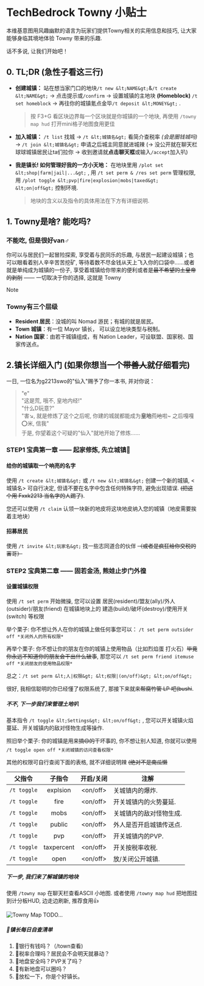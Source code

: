 # TechBedrock Towny 小贴士

本维基意图用风趣幽默的语言为玩家们提供Towny相关的实用信息和技巧, 让大家能够身临其境地体验 Towny 带来的乐趣.

话不多说, 让我们开始吧！

## 0. TL;DR \(急性子看这三行\)

- **创建城镇：** 站在想当家门口的地块`/t new &lt;NAME&gt;`&`/t create &lt;NAME&gt;` →  点击提示或`/confirm` → 设置城镇的主地块 **(Homeblock)** `/t set homeblock` →  再往你的城镇氪点金毕`/t deposit &lt;MONEY&gt;` .

    > 按 F3+G 看区块边界每一个区块就是你城镇的一个地块, 再使用 `/towny map hud` 打开mini格子地图食用更佳

- **加入城镇：** `/t list` 找城 → `/t &lt;城镇名&gt;` 看简介查税率 *\(会是圈钱城吗\)*  →  `/t join &lt;城镇名&gt;` 申请之后城主同意就进城辣 \(→ 没公开就在聊天栏球球城镇居民让ta们拉你 → 收到邀请就**点击聊天框**或输入`/accept`加入叭\)

- **我是镇长! 如何管理好我的一方小天地：** 在地块里用 `/plot set &lt;shop|farm|jail|...&gt;` , 用 `/t set perm & /res set perm` 管理权限, 用 `/plot toggle &lt;pvp|fire|explosion|mobs|taxed&gt; &lt;on|off&gt;` 控制环境.

    > 地块的含义以及指令的具体用法在下方有详细说明.

## 1. Towny是啥? 能吃吗?

### 不能吃, 但是很好van♂

你可以与居民们一起冒险探索, 享受着与民同乐的乐趣, 与居民一起建设城镇；也可以眼看着别人辛辛苦苦挖矿, 等待着数不尽金钱从天上飞入你的口袋中……或者就是单纯成为城镇的一份子, 享受着城镇给你带来的便利或者是~~最不希望的土皇帝的剥削~~ —— 一切取决于你的选择, 这就是 Towny

> [!note]
>
> ### Towny有三个层级
>
> - **Resident 居民**：没城的叫 Nomad 游民；有城的就是居民。
> - **Town 城镇**：有一位 Mayor 镇长， 可以设立地块类型与税制。
> - **Nation 国家**：由若干城镇组成，有 Nation Leader，可设联盟、国家税、国家传送点。

## 2.镇长详细入门 \(如果你想当一个~~带善人~~就仔细看完\)

一日, 一位名为g2213swo的"仙入"赐予了你一本书, 并对你说：
> "e"  
> "这是荒, 哦不, 皇地内经!"  
> "什么D玩意?"  
> "害↘, 就是修炼了这个之后呢, 你建的城就都能成为**皇地**~~荒地~~啦~ 之后嘎嘎⭕米, 信我"  
于是, 你望着这个可疑的"仙入"就地开始了修炼......

### STEP1 宝典第一章 —— 起家修炼, 先立城镇🏯

#### 给你的城镇取一个响亮的名字

使用 `/t create &lt;城镇名&gt;` 或 `/t new &lt;城镇名&gt;` 创建一个新的城镇, &lt;城镇名&gt; 可自行决定, 但请不要在名字中包含任何特殊字符, 避免出现错误. ~~(把这个用 Fxxk2213 当名字的人踢了)~~.

您还可以使用 `/t claim` 认领一块新的地皮将这块地皮纳入您的城镇（地皮需要挨着主地块）

#### 招募居民

使用 `/t invite &lt;玩家名&gt;` 找一些志同道合的伙伴 ~~（或者是疯狂给你交税的富哥）~~

### STEP2 宝典第二章 —— 固若金汤, 熊娃止步门外徨

#### 设置城镇权限

使用 `/t set perm` 开始微操, 您可以设置 居民(resident)/盟友(ally)/外人(outsider)/朋友(friend) 在城镇地块上的 建造(build)/破坏(destroy)/使用开关(switch) 等权限

举个栗子:
 你不想让外人在你的城镇上做任何事您可以：
 `/t set perm outsider off *关闭外人的所有权限*`

再举个栗子:
 你不想让你的朋友在你的城镇上使用物品（比如烈焰蛋 打火石）~~毕竟你永远不知道你的朋友会干出什么破事~~, 那您可以
  `/t set perm friend itemuse off *关闭朋友的使用物品权限*`

总之：`/t set perm &lt;人|权限&gt; &lt;权限|(on/off)&gt; &lt;on/off&gt;`

很好, 我相信聪明的你已经懂了权限系统了, 那接下来就~~来帮腐竹管 LP 吧(bushi~~.  

##### 不不, 下一步我们来管理土地叭

基本指令  `/t toggle &lt;Settings&gt; &lt;on/off&gt;` , 您可以开关城镇火焰蔓延、开关城镇内的敌对怪物生成等操作. 

照旧举个栗子:
  你的城镇是用来~~搞🟡的~~干坏事的, 你不想让别人知道, 你就可以使用
  `/t toggle open off *关闭城镇的访问查看权限*`

其他的权限可自行查阅下面的表格, 就不详细说明辣 ~~(绝对不是南瓜懒~~

|     父指令     |    子指令     |  开启/关闭   | 注解           |
| :---------: | :--------: | :------: | ------------ |
| `/t toggle` |  explsion  | &lt;on/off&gt; | 关城镇内的爆炸.     |
| `/t toggle` |    fire    | &lt;on/off&gt; | 开关城镇内的火势蔓延.  |
| `/t toggle` |    mobs    | &lt;on/off&gt; | 关城镇内的敌对怪物生成. |
| `/t toggle` |   public   | &lt;on/off&gt; | 外人是否开启城镇传送点. |
| `/t toggle` |    pvp     | &lt;on/off&gt; | 开关城镇内的PVP.   |
| `/t toggle` | taxpercent | &lt;on/off&gt; | 开关按税率收税.     |
| `/t toggle` |    open    | &lt;on/off&gt; | 放/关闭公开城镇.    |

##### 下一步, 我们来了解城镇的地块

使用 `/towny map` 在聊天栏查看ASCII 小地图. 
或者使用 `/towny map hud` 把地图挂到计分板HUD, 边走边刷新, 推荐食用👍

![Towny Map](/img/towny/-TownyMap.png)
TODO...

##### 🛑镇长每日自查清单

1. 🤔银行有钱吗？（/town查看)
2. 🤔税率合理吗？居民会不会明天就暴动？
3. 🤔地盘安全吗？PVP关了吗？
4. 🤔有新地盘可以圈吗？
5. 🍵放松一下，你是个好镇长。